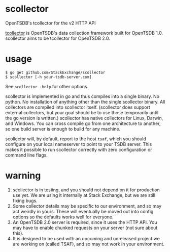 # scollector

OpenTSDB's tcollector for the v2 HTTP API

[tcollector](https://github.com/OpenTSDB/tcollector) is OpenTSDB's data collection framework built for OpenTSDB 1.0. scollector aims to be tcollector for OpenTSDB 2.0.

# usage

```
$ go get github.com/StackExchange/scollector
$ scollector [-h your-tsdb-server.com]
```

See `scollector -help` for other options.

scollector is implemented in go and thus compiles into a single binary. No python. No installation of anything other than the single scollector binary. All collectors are compiled into scollector itself. (scollector does support external collectors, but your goal should be to use those temporarily until the go version is written.) scollector has native collectors for Linux, Darwin, and Windows. You can cross compile go from one architecture to another, so one build server is enough to build for any machine.

scollector will, by default, report to the host `tsaf`, which you should configure on your local nameserver to point to your TSDB server. This makes it possible to run scollector correctly with zero configuration or command line flags.

# warning

1. scollector is in testing, and you should not depend on it for production use yet. We are using it internally at Stack Exchange, but we are still fixing bugs.
1. Some collector details may be specific to our environment, and so may act weirdly in yours. These will eventually be moved out into config options so the defaults works well for everyone.
1. An OpenTSDB 2.0 server is required, since it uses the HTTP API. You may have to enable chunked requests on your server (not sure about this).
1. It is designed to be used with an upcoming and unreleased project we are working on (called TSAF), and so may not work in your environment.
